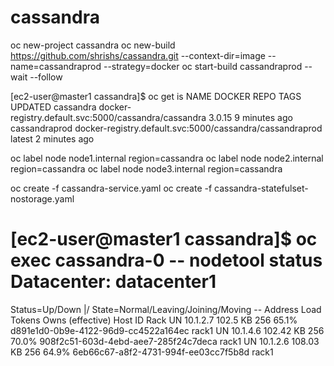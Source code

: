 # cassandra
oc new-project cassandra
oc new-build https://github.com/shrishs/cassandra.git --context-dir=image --name=cassandraprod  --strategy=docker
oc start-build cassandraprod --wait --follow

[ec2-user@master1 cassandra]$ oc get is
NAME            DOCKER REPO                                                TAGS      UPDATED
cassandra       docker-registry.default.svc:5000/cassandra/cassandra       3.0.15    9 minutes ago
cassandraprod   docker-registry.default.svc:5000/cassandra/cassandraprod   latest    2 minutes ago



oc label node node1.internal region=cassandra
oc label node node2.internal region=cassandra
oc label node node3.internal region=cassandra


oc create -f cassandra-service.yaml
oc create -f cassandra-statefulset-nostorage.yaml


[ec2-user@master1 cassandra]$ oc exec cassandra-0 -- nodetool status
Datacenter: datacenter1
=======================
Status=Up/Down
|/ State=Normal/Leaving/Joining/Moving
--  Address   Load       Tokens       Owns (effective)  Host ID                               Rack
UN  10.1.2.7  102.5 KB   256          65.1%             d891e1d0-0b9e-4122-96d9-cc4522a164ec  rack1
UN  10.1.4.6  102.42 KB  256          70.0%             908f2c51-603d-4ebd-aee7-285f24c7deca  rack1
UN  10.1.2.6  108.03 KB  256          64.9%             6eb66c67-a8f2-4731-994f-ee03cc7f5b8d  rack1

